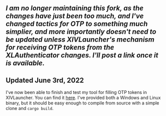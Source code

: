 ## _I am no longer maintaining this fork, as the changes have just been too much, and I've changed tactics for OTP to something much simplier, and more importantly doesn't need to be updated unless XIVLauncher's mechanism for receiving OTP tokens from the XLAuthenticator changes. I'll post a link once it is available._

## Updated June 3rd, 2022
I've now been able to finish and test my tool for filling OTP tokens in XIVLauncher. You can find it [here](https://gitlab.com/trowgundam/xivlauncherotp/-/tags/v0.2.1). I've provided both a Windows and Linux binary, but it should be easy enough to compile from source with a simple clone and ```cargo build```.
